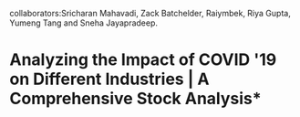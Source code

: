 collaborators:Sricharan Mahavadi, Zack Batchelder, Raiymbek, Riya Gupta, Yumeng Tang and Sneha Jayapradeep.
# Analyzing the Impact of COVID '19 on Different Industries | A Comprehensive Stock Analysis*

